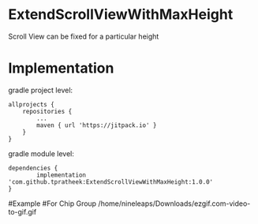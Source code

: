 # ExtendScrollViewWithMaxHeight

Scroll View can be fixed for a particular height

# Implementation

gradle project level:

	allprojects {
		repositories {
			...
			maven { url 'https://jitpack.io' }
		}
	}
  
gradle module level: 

	dependencies {
	        implementation 'com.github.tpratheek:ExtendScrollViewWithMaxHeight:1.0.0'
	}


#Example
#For Chip Group
/home/nineleaps/Downloads/ezgif.com-video-to-gif.gif
